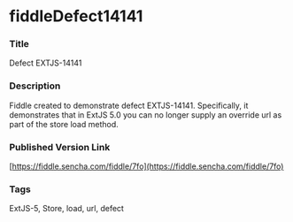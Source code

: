 fiddleDefect14141
======

### Title
Defect EXTJS-14141

### Description
Fiddle created to demonstrate defect EXTJS-14141. Specifically, 
it demonstrates that in ExtJS 5.0 you can no longer supply an 
override url as part of the store load method.

### Published Version Link
[https://fiddle.sencha.com/fiddle/7fo](https://fiddle.sencha.com/fiddle/7fo)

### Tags
ExtJS-5, Store, load, url, defect 





 
